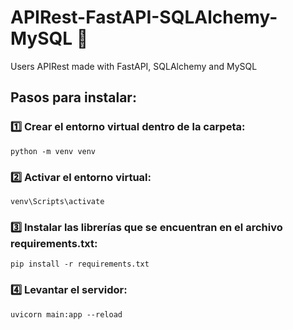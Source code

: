# APIRest-FastAPI-SQLAlchemy-MySQL 🐍
Users APIRest made with FastAPI, SQLAlchemy and MySQL

## Pasos para instalar:
### 1️⃣ Crear el entorno virtual dentro de la carpeta:
```
python -m venv venv
```

### 2️⃣ Activar el entorno virtual: 
```
venv\Scripts\activate
```
### 3️⃣ Instalar las librerías que se encuentran en el archivo requirements.txt:
```
pip install -r requirements.txt

```
### 4️⃣ Levantar el servidor:
```
uvicorn main:app --reload
```
 
